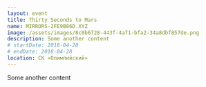 ```yaml
---
layout: event
title: Thirty Seconds to Mars
name: MIRRORS-2FE9B86D.XYZ
image: /assets/images/8c0b6728-443f-4a71-bfa2-34a8dbf857de.png
description: Some another content
# startDate: 2018-04-28
# endDate: 2018-04-28
location: СК «Олимпийский»
---
```


Some another content
